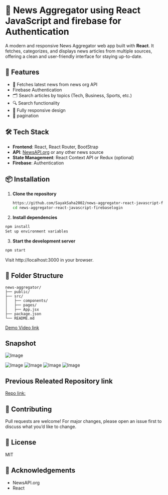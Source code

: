 
# 📰 News Aggregator using React JavaScript and firebase for Authentication

A modern and responsive News Aggregator web app built with **React**. It fetches, categorizes, and displays news articles from multiple sources, offering a clean and user-friendly interface for staying up-to-date.

## 🚀 Features

- 📡 Fetches latest news from news org API
- Firebase Authentication
- 🗂️ Search articles by topics (Tech, Business, Sports, etc.)
- 🔍 Search functionality
- 📱 Fully responsive design
- 🧭 pagination

## 🛠️ Tech Stack

- **Frontend**: React, React Router, BootStrap
- **API**: [NewsAPI.org](https://newsapi.org/) or any other news source
- **State Management**: React Context API or Redux (optional)
- **Firebase**: Authentication


## 📦 Installation

1. **Clone the repository**
   ```bash
   https://github.com/SayakSaha2002/news-aggregator-react-javascript-firebaselogin.git
   cd news-aggregator-react-javascript-firebaselogin
   ```

2. **Install dependencies**
```bash
npm install
Set up environment variables
```

3. **Start the development server**
```bash
npm start
```
Visit http://localhost:3000 in your browser.

## 📁 Folder Structure

```
news-aggregator/
├── public/
├── src/
│   ├── components/
│   ├── pages/
│   ├── App.jsx
├── package.json
└── README.md
```

[Demo Video link](https://youtu.be/Q5WYZq4GJsY)

## Snapshot
![Image](https://github.com/user-attachments/assets/d98c5d22-0cf8-4d40-9d06-c75a1cb59bf0)

![Image](https://github.com/user-attachments/assets/9f138fd5-6e9a-4f35-8b49-04bb3dd4f5ce)
![Image](https://github.com/user-attachments/assets/2a3b0f5d-4e1e-4b05-b63b-b6e4f594a323)
![Image](https://github.com/user-attachments/assets/0fd67324-3515-4bfb-b06f-45eec659295e)
![Image](https://github.com/user-attachments/assets/a40cc4f6-2651-4dd1-b074-0c73e37035e6)

## Previous Releated Repository link
[Repo link:](https://github.com/SayakSaha2002/news-aggregator-react-javascript)

## 🤝 Contributing
Pull requests are welcome! For major changes, please open an issue first to discuss what you’d like to change.

## 📄 License
MIT

## 🙌 Acknowledgements

- NewsAPI.org
- React
